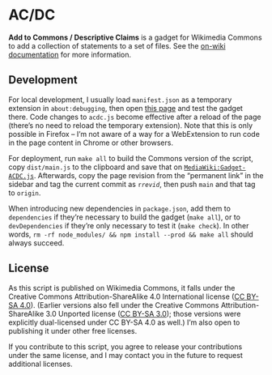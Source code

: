 # AC/DC

**Add to Commons / Descriptive Claims** is a gadget for Wikimedia Commons
to add a collection of statements to a set of files.
See the [on-wiki documentation](https://commons.wikimedia.org/wiki/Special:MyLanguage/Help:Gadget-ACDC) for more information.

## Development

For local development, I usually load `manifest.json` as a temporary extension in `about:debugging`,
then open [this page](https://test-commons.wikimedia.org/wiki/Special:BlankPage?acdcShow=1) and test the gadget there.
Code changes to `acdc.js` become effective after a reload of the page
(there’s no need to reload the temporary extension).
Note that this is only possible in Firefox –
I’m not aware of a way for a WebExtension to run code in the page content in Chrome or other browsers.

For deployment, run `make all` to build the Commons version of the script,
copy `dist/main.js` to the clipboard and save that on [`MediaWiki:Gadget-ACDC.js`](https://commons.wikimedia.org/wiki/MediaWiki:Gadget-ACDC.js).
Afterwards, copy the page revision from the “permanent link” in the sidebar
and tag the current commit as <code>r<var>revid</var></code>,
then push `main` and that tag to `origin`.

When introducing new dependencies in `package.json`,
add them to `dependencies` if they’re necessary to build the gadget (`make all`),
or to `devDependencies` if they’re only necessary to test it (`make check`).
In other words, `rm -rf node_modules/ && npm install --prod && make all` should always succeed.

## License

As this script is published on Wikimedia Commons,
it falls under the Creative Commons Attribution-ShareAlike 4.0 International license
([CC BY-SA 4.0](https://creativecommons.org/licenses/by-sa/4.0/)).
(Earlier versions also fell under the Creative Commons Attribution-ShareAlike 3.0 Unported license
([CC BY-SA 3.0](https://creativecommons.org/licenses/by-sa/3.0/));
those versions were explicitly dual-licensed under CC BY-SA 4.0 as well.)
I’m also open to publishing it under other free licenses.

If you contribute to this script,
you agree to release your contributions under the same license,
and I may contact you in the future to request additional licenses.
